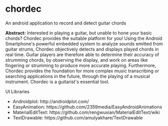 # chordec
An android application to record and detect guitar chords

<b>Abstract:</b> Interested in playing a guitar, but unable to hone your basic chords? Chordec provides the suitable platform for you! Using the Android Smartphone's powerful embedded system to analyze sounds emitted from guitar strums, Chordec objectively detects and displays played chords in real time. Guitar players are therefore able to determine their accuracy of strumming chords, by observing the display, and work on areas like fingering or strumming to produce more accurate playing. Furthermore, Chordec provides the foundation for more complex music transcribing or searching applications in the future, through the playing of a musical instrument. Chordec is a guitarist's essential tool.

UI Libraries

<ul>
<li>Androidplot: http://androidplot.com/ <br/></li>
<li>EasyAnimation: https://github.com/2359media/EasyAndroidAnimations</li>
<li>MaterialEditText: https://github.com/rengwuxian/MaterialEditText/wiki</li>
<li>TextDrawable: https://github.com/amulyakhare/TextDrawable</li>
</ul>
